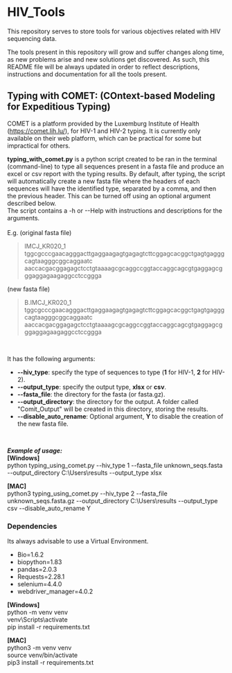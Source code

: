 # HIV_Tools
This repository serves to store tools for various objectives related with HIV sequencing data.

The tools present in this repository will grow and suffer changes along time, as new problems arise and new solutions get discovered.
As such, this README file will be always updated in order to reflect descriptions, instructions and documentation for all the tools present.

## Typing with COMET: (COntext-based Modeling for Expeditious Typing)

COMET is a platform provided by the Luxemburg Institute of Health (https://comet.lih.lu/), for HIV-1 and HIV-2 typing.
It is currently only available on their web platform, which can be practical for some but impractical for others.

**typing_with_comet.py** is a python script created to be ran in the terminal (command-line) to type all sequences present in a fasta file and produce an excel or csv report with the typing results. By default, after typing, the script will automatically create a new fasta file where the headers of each sequences will have the identified type, separated by a comma, and then the previous header. This can be turned off using an optional argument described below.<br />
The script contains a -h or --Help with instructions and descriptions for the arguments.
<br />
<br />
E.g.
(original fasta file)
>IMCJ_KR020_1 
tggcgcccgaacagggacttgaggaagagtgagagtcttcggagcacggctgagtgagggcagtaagggcggcaggaatc
aaccacgacggagagctcctgtaaaagcgcaggccggtaccaggcagcgtgaggagcgggaggagaagaggcctccggga

(new fasta file)
>B.IMCJ_KR020_1 
tggcgcccgaacagggacttgaggaagagtgagagtcttcggagcacggctgagtgagggcagtaagggcggcaggaatc
aaccacgacggagagctcctgtaaaagcgcaggccggtaccaggcagcgtgaggagcgggaggagaagaggcctccggga
<br />

It has the following arguments:
- **--hiv_type**: specify the type of sequences to type (**1** for HIV-1, **2** for HIV-2).
- **--output_type**: specify the output type, **xlsx** or **csv**.
- **--fasta_file**: the directory for the fasta (or fasta.gz).
- **--output_directory**: the directory for the output. A folder called "Comit_Output" will be created in this directory, storing the results.
- **--disable_auto_rename**: Optional argument, **Y** to disable the creation of the new fasta file.
<br />

***Example of usage:***
<br />
**[Windows]**
<br />
python typing_using_comet.py --hiv_type 1 --fasta_file unknown_seqs.fasta --output_directory C:\Users\results --output_type xlsx
<br />

**[MAC]**
<br />
python3 typing_using_comet.py --hiv_type 2 --fasta_file unknown_seqs.fasta.gz --output_directory C:\Users\results --output_type csv --disable_auto_rename Y

### Dependencies

Its always advisable to use a Virtual Environment.<br />
- Bio=1.6.2<br />
- biopython=1.83<br />
- pandas=2.0.3<br />
- Requests=2.28.1<br />
- selenium=4.4.0<br />
- webdriver_manager=4.0.2<br />

**[Windows]**
<br />
python -m venv venv<br />
venv\Scripts\activate<br />
pip install -r requirements.txt

**[MAC]**
<br />
python3 -m venv venv<br />
source venv/bin/activate<br />
pip3 install -r requirements.txt<br />

